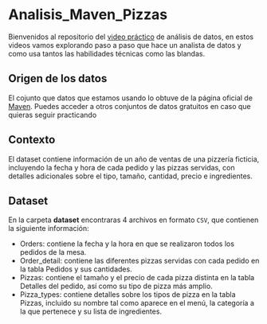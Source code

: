 # Analisis_Maven_Pizzas
Bienvenidos al repositorio del [video práctico](https://youtu.be/fSNRIJxY-I4) de análisis de datos, en estos videos vamos explorando paso a paso que hace un analista 
de datos y como usa tantos las habilidades técnicas como las blandas.
## Origen de los datos
El cojunto que datos que estamos usando lo obtuve de la página oficial de [Maven](https://www.mavenanalytics.io/data-playground). Puedes acceder a otros conjuntos de datos gratuitos
en caso que quieras seguir practicando
## Contexto
El dataset contiene información de un año de ventas de una pizzería ficticia, incluyendo la fecha y hora de cada pedido y las pizzas servidas, con detalles adicionales 
sobre el tipo, tamaño, cantidad, precio e ingredientes.
## Dataset
En la carpeta **dataset** encontraras 4 archivos en formato `CSV`, que contienen la siguiente información:
* Orders: contiene la fecha y la hora en que se realizaron todos los pedidos de la mesa.
* Order_detail: contiene las diferentes pizzas servidas con cada pedido en la tabla Pedidos y sus cantidades.
* Pizzas: contiene el tamaño y el precio de cada pizza distinta en la tabla Detalles del pedido, así como su tipo de pizza más amplio.
* Pizza_types: contiene detalles sobre los tipos de pizza en la tabla Pizzas, incluido su nombre tal como aparece en el menú, la categoría a la que pertenece y su lista de ingredientes.

